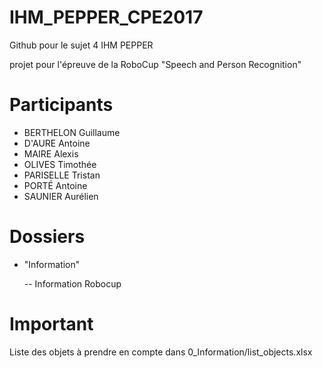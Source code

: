 # IHM_PEPPER_CPE2017

Github pour le sujet 4 IHM PEPPER

projet pour l'épreuve de la RoboCup "Speech and Person Recognition"
  
# Participants
-  BERTHELON Guillaume
-  D'AURE Antoine
-  MAIRE Alexis
-  OLIVES Timothée
-  PARISELLE Tristan
-  PORTÉ Antoine
-  SAUNIER Aurélien
  
# Dossiers
- "Information"
   
  -- Information Robocup
 
# Important
 Liste des objets à prendre en compte dans 0_Information/list_objects.xlsx
